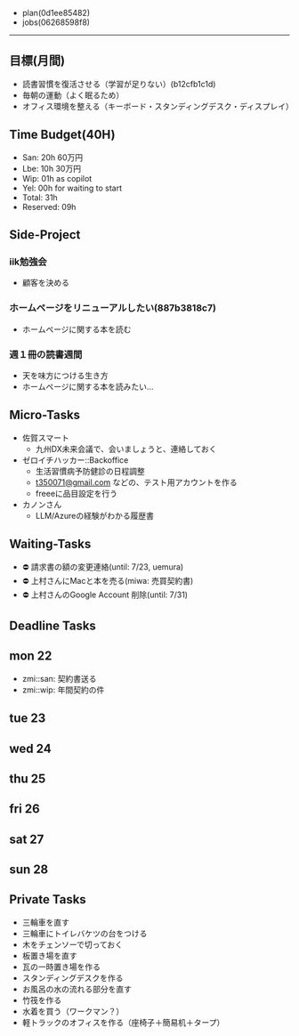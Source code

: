 - plan(0d1ee85482)
- jobs(06268598f8)
---

## 目標(月間)
- 読書習慣を復活させる（学習が足りない）(b12cfb1c1d)
- 毎朝の運動（よく眠るため）
- オフィス環境を整える（キーボード・スタンディングデスク・ディスプレイ）

## Time Budget(40H)
- San: 20h 60万円
- Lbe: 10h 30万円
- Wip: 01h as copilot
- Yel: 00h for waiting to start
- Total: 31h
- Reserved: 09h

## Side-Project
### iik勉強会
- 顧客を決める

### ホームページをリニューアルしたい(887b3818c7)
- ホームページに関する本を読む

### 週１冊の読書週間
- 天を味方につける生き方
- ホームページに関する本を読みたい...

## Micro-Tasks
- 佐賀スマート
  - 九州DX未来会議で、会いましょうと、連絡しておく
- ゼロイチハッカー::Backoffice
  - 生活習慣病予防健診の日程調整
  - t350071@gmail.com などの、テスト用アカウントを作る
  - freeeに品目設定を行う
- カノンさん
  - LLM/Azureの経験がわかる履歴書

## Waiting-Tasks
- ⛔️ 請求書の額の変更連絡(until: 7/23, uemura)
- ⛔️ 上村さんにMacと本を売る(miwa: 売買契約書)
- ⛔️ 上村さんのGoogle Account 削除(until: 7/31)

## Deadline Tasks
## mon 22
- zmi::san: 契約書送る
- zmi::wip: 年間契約の件
## tue 23
## wed 24
## thu 25
## fri 26
## sat 27
## sun 28

## Private Tasks
- 三輪車を直す
- 三輪車にトイレバケツの台をつける
- 木をチェンソーで切っておく
- 板置き場を直す
- 瓦の一時置き場を作る
- スタンディングデスクを作る
- お風呂の水の流れる部分を直す
- 竹筏を作る
- 水着を買う（ワークマン？）
- 軽トラックのオフィスを作る（座椅子＋簡易机＋タープ）